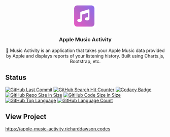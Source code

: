 <p align="center">
  <a href="https://apple-music-activity.richarddawson.codes">
    <img src="favicon.ico" alt="Music icon" width=72 height=72>
  </a>

  <h3 align="center">Apple Music Activity</h3>

  <p align="center">
     Music Activity is an application that takes your Apple Music data provided by Apple and displays reports of your listening history. Built using Charts.js, Bootstrap, etc.
  </p>
</p>

## Status
[![GitHub Last Commit](https://img.shields.io/github/last-commit/richardtaylordawson/apple-music-activity.svg)](https://github.com/richardtaylordawson/apple-music-activity/commits/master)
[![GitHub Search Hit Counter](https://img.shields.io/github/search/richardtaylordawson/apple-music-activity/goto.svg)](https://github.com/richardtaylordawson/apple-music-activity/)
[![Codacy Badge](https://api.codacy.com/project/badge/Grade/0a5caafd5fab4d40a9d098f8cdd4142b)](https://www.codacy.com/app/richardtaylordawson/apple-music-activity?utm_source=github.com&amp;utm_medium=referral&amp;utm_content=richardtaylordawson/apple-music-activity&amp;utm_campaign=Badge_Grade)
[![GitHub Repo Size in Size](https://img.shields.io/github/repo-size/richardtaylordawson/apple-music-activity.svg)](https://github.com/richardtaylordawson/apple-music-activity/)
[![GitHub Code Size in Size](https://img.shields.io/github/languages/code-size/richardtaylordawson/apple-music-activity.svg)](https://github.com/richardtaylordawson/apple-music-activity/)
[![GitHub Top Language](https://img.shields.io/github/languages/top/richardtaylordawson/apple-music-activity.svg)](https://github.com/richardtaylordawson/apple-music-activity/)
[![GitHub Language Count](https://img.shields.io/github/languages/count/richardtaylordawson/apple-music-activity.svg)](https://github.com/richardtaylordawson/apple-music-activity/)

## View Project
<https://apple-music-activity.richarddawson.codes>
